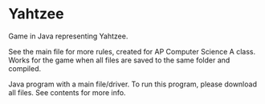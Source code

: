 # Yahtzee
Game in Java representing Yahtzee.


See the main file for more rules, created for AP Computer Science A class. Works for the game when all files are saved to the same folder and compiled.

Java program with a main file/driver. To run this program, please download all files.
See contents for more info.
